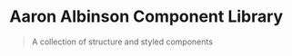 <!-- ![logo](_media/icon.svg) -->

# Aaron Albinson Component Library

> A collection of structure and styled components

<!-- [GitHub](https://github.com/docsifyjs/docsify/)
[Get Started](#docsify) -->